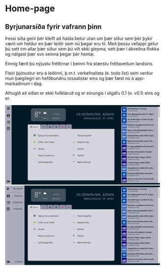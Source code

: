 # Home-page
## Byrjunarsíða fyrir vafrann þinn

Þessi síða gerir þér kleift að halda betur utan um þær síður sem þér þykir vænt um heldur en þær leiðir sem nú þegar eru til.
Með þessu vefappi getur þú sett inn allar þær síður sem þú vilt ekki gleyma, sett þær í ákveðna flokka og nálgast þær svo seinna þegar þér hentar.

Einnig færð þú nýjustu fréttirnar í beinni frá stærstu fréttaveitum landsins.

Fleiri þjónustur eru á leiðinni, þ.m.t. verkefnalista (e. todo list) sem verður mun þægilegri en hefðbundnu tossalistar eins og þær fæst nú á app-markaðinum í dag.

Athugið að síðan er ekki fullkláruð og er einungis í útgáfu 0.1 (e. v0.1) eins og er.

![Screenshot_v0](/Screenshot_v0.png)
![Screenshot_v0_2](/Screenshot_v0_2.png)
